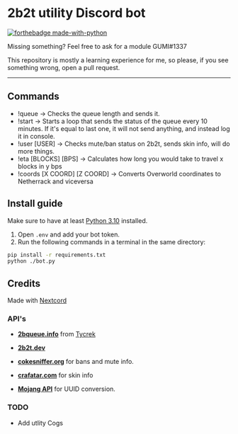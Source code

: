 # 2b2t utility Discord bot

[![forthebadge made-with-python](http://ForTheBadge.com/images/badges/made-with-python.svg)](https://www.python.org/)

Missing something? Feel free to ask for a module GUMI#1337

This repository is mostly a learning experience for me, so please, if you see something wrong, open a pull request.

---

## Commands

- !queue -> Checks the queue length and sends it.
- !start -> Starts a loop that sends the status of the queue every 10 minutes. If it's equal to last one, it will not send anything, and instead log it in console.
- !user [USER] -> Checks mute/ban status on 2b2t, sends skin info, will do more things.
- !eta [BLOCKS] [BPS] -> Calculates how long you would take to travel x blocks in y bps
- !coords [X COORD] [Z COORD] -> Converts Overworld coordinates to Netherrack and viceversa

## Install guide

Make sure to have at least [Python 3.10](https://www.python.org/downloads/) installed.

1. Open `.env` and add your bot token.
2. Run the following commands in a terminal in the same directory:

```bash
pip install -r requirements.txt
python ./bot.py
```

## Credits

Made with [Nextcord](https://github.com/nextcord/nextcord/)

### API's

- **[2bqueue.info](https://2bqueue.info/)** from [Tycrek](https://tycrek.com/)

- **[2b2t.dev](https://api.2b2t.dev/)**

- **[cokesniffer.org](https://api.cokesniffer.org)** for bans and mute info.

- **[crafatar.com](https://crafatar.com/)** for skin info

- **[Mojang API](https://mojang-api-docs.netlify.app/)** for UUID conversion.

### TODO

- Add utlity Cogs
